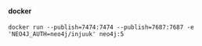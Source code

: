 #### docker
```shell
docker run --publish=7474:7474 --publish=7687:7687 -e 'NEO4J_AUTH=neo4j/injuuk' neo4j:5
```
